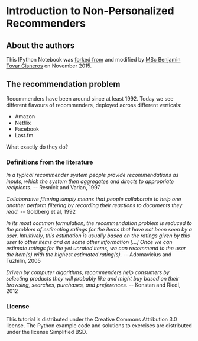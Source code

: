 # Introduction to Non-Personalized Recommenders


## About the authors

This IPython Notebook was [forked from](https://github.com/python-recsys/recsys-tutorial) and modified by [MSc Benjamin Tovar Cisneros](https://www.linkedin.com/in/benjamintovarcis/) on November 2015.

## The recommendation problem

Recommenders have been around since at least 1992. Today we see different flavours of recommenders, deployed across different verticals: 

- Amazon
- Netflix
- Facebook
- Last.fm.

What exactly do they do?

### Definitions from the literature

*In a typical recommender system people provide recommendations as inputs, which
the system then aggregates and directs to appropriate recipients.* -- Resnick
and Varian, 1997

*Collaborative filtering simply means that people collaborate to help one
another perform filtering by recording their reactions to documents they read.*
-- Goldberg et al, 1992

*In its most common formulation, the recommendation problem is reduced to the
problem of estimating ratings for the items that have not been seen by a
user. Intuitively, this estimation is usually based on the ratings given by this
user to other items and on some other information [...] Once we can estimate
ratings for the yet unrated items, we can recommend to the user the item(s) with
the highest estimated rating(s).* -- Adomavicius and Tuzhilin, 2005

*Driven by computer algorithms, recommenders help consumers
by selecting products they will probably like and might buy
based on their browsing, searches, purchases, and preferences.* -- Konstan and Riedl, 2012

### License

This tutorial is distributed under the Creative Commons Attribution
3.0 license. The Python example code and solutions to exercises are
distributed under the license Simplified BSD.
